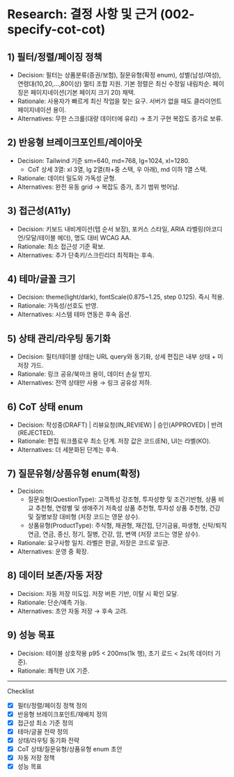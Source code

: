 # Research: 결정 사항 및 근거 (002-specify-cot-cot)

## 1) 필터/정렬/페이징 정책
- Decision: 필터는 상품분류(증권/보험), 질문유형(확정 enum), 성별(남성/여성), 연령대(10,20,...,80이상) 멀티 조합 지원. 기본 정렬은 최신 수정일 내림차순. 페이징은 페이지네이션(기본 페이지 크기 20) 채택.
- Rationale: 사용자가 빠르게 최신 작업을 찾는 요구. 서버가 없을 때도 클라이언트 페이지네이션 용이.
- Alternatives: 무한 스크롤(대량 데이터에 유리) → 초기 구현 복잡도 증가로 보류.

## 2) 반응형 브레이크포인트/레이아웃
- Decision: Tailwind 기준 sm=640, md=768, lg=1024, xl=1280.
  - CoT 상세 3열: xl 3열, lg 2열(좌+중 스택, 우 아래), md 이하 1열 스택.
- Rationale: 데이터 밀도와 가독성 균형.
- Alternatives: 완전 유동 grid → 복잡도 증가, 초기 범위 벗어남.

## 3) 접근성(A11y)
- Decision: 키보드 내비게이션(탭 순서 보장), 포커스 스타일, ARIA 라벨링(아코디언/모달/테이블 헤더), 명도 대비 WCAG AA.
- Rationale: 최소 접근성 기준 확보.
- Alternatives: 추가 단축키/스크린리더 최적화는 후속.

## 4) 테마/글꼴 크기
- Decision: theme(light/dark), fontScale(0.875~1.25, step 0.125). 즉시 적용.
- Rationale: 가독성/선호도 반영.
- Alternatives: 시스템 테마 연동은 후속 옵션.

## 5) 상태 관리/라우팅 동기화
- Decision: 필터/테이블 상태는 URL query와 동기화, 상세 편집은 내부 상태 + 미저장 가드.
- Rationale: 링크 공유/북마크 용이, 데이터 손실 방지.
- Alternatives: 전역 상태만 사용 → 링크 공유성 저하.

## 6) CoT 상태 enum
- Decision: 작성중(DRAFT) | 리뷰요청(IN_REVIEW) | 승인(APPROVED) | 반려(REJECTED).
- Rationale: 편집 워크플로우 최소 단계. 저장 값은 코드(EN), UI는 라벨(KO).
- Alternatives: 더 세분화된 단계는 후속.

## 7) 질문유형/상품유형 enum(확정)
- Decision:
  - 질문유형(QuestionType): 고객특성 강조형, 투자성향 및 조건기반형, 상품 비교 추천형, 연령별 및 생애주기 저축성 상품 추천형, 투자성 상품 추천형, 건강 및 질병보장 대비형 (저장 코드는 영문 상수).
  - 상품유형(ProductType): 주식형, 채권형, 재간접, 단기금융, 파생형, 신탁/퇴직연금, 연금, 종신, 정기, 질병, 건강, 암, 변액 (저장 코드는 영문 상수).
- Rationale: 요구사항 일치. 라벨은 한글, 저장은 코드로 일관.
- Alternatives: 운영 중 확장.

## 8) 데이터 보존/자동 저장
- Decision: 자동 저장 미도입. 저장 버튼 기반, 이탈 시 확인 모달.
- Rationale: 단순/예측 가능.
- Alternatives: 초안 자동 저장 → 후속 고려.

## 9) 성능 목표
- Decision: 테이블 상호작용 p95 < 200ms(1k 행), 초기 로드 < 2s(목 데이터 기준).
- Rationale: 쾌적한 UX 기준.

---

Checklist
- [x] 필터/정렬/페이징 정책 정의
- [x] 반응형 브레이크포인트/재배치 정의
- [x] 접근성 최소 기준 정의
- [x] 테마/글꼴 전략 정의
- [x] 상태/라우팅 동기화 전략
- [x] CoT 상태/질문유형/상품유형 enum 초안
- [x] 자동 저장 정책
- [x] 성능 목표

